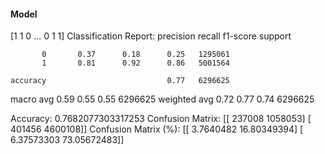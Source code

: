 #### Model
[1 1 0 ... 0 1 1]
Classification Report:
              precision    recall  f1-score   support

           0       0.37      0.18      0.25   1295061
           1       0.81      0.92      0.86   5001564

    accuracy                           0.77   6296625
   macro avg       0.59      0.55      0.55   6296625
weighted avg       0.72      0.77      0.74   6296625

Accuracy: 0.7682077303317253
Confusion Matrix:
[[ 237008 1058053]
 [ 401456 4600108]]
Confusion Matrix (%):
[[ 3.7640482  16.80349394]
 [ 6.37573303 73.05672483]]
